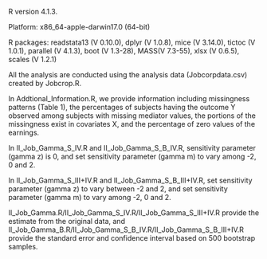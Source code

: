 R version 4.1.3.

Platform: x86_64-apple-darwin17.0 (64-bit)

R packages: readstata13 (V 0.10.0), dplyr (V 1.0.8), mice (V 3.14.0), tictoc (V 1.0.1), parallel (V 4.1.3), boot (V 1.3-28), MASS(V 7.3-55), xlsx (V 0.6.5), scales (V 1.2.1)

All the analysis are conducted using the analysis data (Jobcorpdata.csv) created by Jobcrop.R.

In Addtional_Information.R, we provide information including missingness patterns (Table 1), the percentages of subjects having the outcome Y observed among subjects with missing mediator values, the portions of the missingness exist in covariates X, and the percentage of zero values of the earnings.

In II_Job_Gamma_S_IV.R and II_Job_Gamma_S_B_IV.R, sensitivity parameter (gamma z) is 0, and set sensitivity parameter (gamma m) to vary among -2, 0 and 2.

In II_Job_Gamma_S_III+IV.R and II_Job_Gamma_S_B_III+IV.R, set sensitivity parameter (gamma z) to vary between -2 and 2, and set sensitivity parameter (gamma m) to vary among -2, 0 and 2.

II_Job_Gamma.R/II_Job_Gamma_S_IV.R/II_Job_Gamma_S_III+IV.R provide the estimate from the original data, and II_Job_Gamma_B.R/II_Job_Gamma_S_B_IV.R/II_Job_Gamma_S_B_III+IV.R provide the standard error and confidence interval based on 500 bootstrap samples.